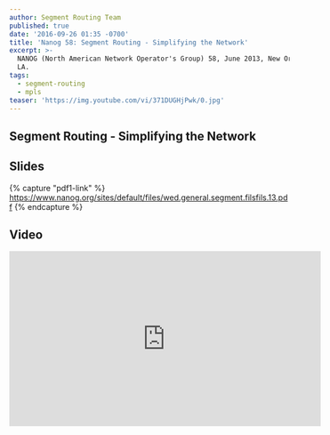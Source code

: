```yaml
---
author: Segment Routing Team
published: true
date: '2016-09-26 01:35 -0700'
title: 'Nanog 58: Segment Routing - Simplifying the Network'
excerpt: >-
  NANOG (North American Network Operator's Group) 58, June 2013, New Orleans,
  LA.
tags:
  - segment-routing
  - mpls
teaser: 'https://img.youtube.com/vi/371DUGHjPwk/0.jpg'
---
```


## Segment Routing - Simplifying the Network

## Slides
{% capture "pdf1-link" %}
https://www.nanog.org/sites/default/files/wed.general.segment.filsfils.13.pdf
{% endcapture %}

<div id="pdf1"></div>
<script>
        PDFObject.embed("{{ pdf1-link }}",
                        "#pdf1",
                        {height: "500px"});
</script>


## Video

<iframe width="560" height="315" src="https://www.youtube.com/embed/371DUGHjPwk" frameborder="0" allowfullscreen></iframe>
